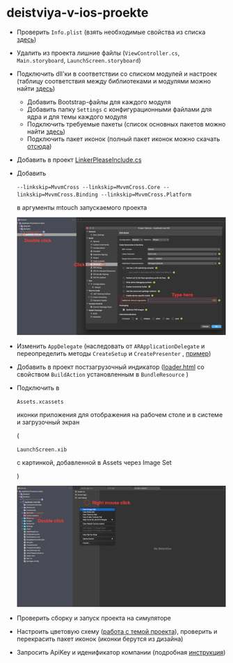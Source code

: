 # deistviya-v-ios-proekte

* Проверить `Info.plist` \(взять необходимые свойства из списка [здесь](infoplist.md)\)
* Удалить из проекта лишние файлы \(`ViewController.cs`, `Main.storyboard`, `LaunchScreen.storyboard`\)
* Подключить dll'ки в соответствии со списком модулей и настроек \(таблицу соответствия между библиотеками и модулями можно найти [здесь](https://github.com/appropio/faq/tree/01a74964a039dfb9acb17ee3a5d97021d54f864c/perechen-bibliotek-modulei.md)\)
  * Добавить Bootstrap-файлы для каждого модуля
  * Добавить папку `Settings` с конфигурационными файлами для ядра и для темы каждого модуля
  * Подключить требуемые пакеты \(список основных пакетов можно найти [здесь](../spisok-paketov.md)\)
  * Подключить пакет иконок \(полный пакет иконок можно скачать [отсюда](https://github.com/appropio/faq/tree/01a74964a039dfb9acb17ee3a5d97021d54f864c/ru/sborka-novogo-proekta/Images.zip)\)
* Добавить в проект [LinkerPleaseInclude.cs](linkerpleaseinclude.md)
* Добавить 

  `--linkskip=MvvmCross --linkskip=MvvmCross.Core --linkskip=MvvmCross.Binding --linkskip=MvvmCross.Platform`

   в аргументы mtouch запускаемого проекта

  ![](../../../.gitbook/assets/add-mtouch-arguments.png)

* Изменить `AppDelegate` \(наследовать от `ARApplicationDelegate` и переопределить методы `CreateSetup` и `CreatePresenter` , [пример](appdelegate.md)\)
* Добавить в проект постзагрузочный индикатор \([loader.html](https://github.com/appropio/faq/tree/01a74964a039dfb9acb17ee3a5d97021d54f864c/ru/sborka-novogo-proekta/deistviya-v-ios-proekte/loader.html) со свойством `BuildAction` установленным в `BundleResource` \)
* Подключить в 

  `Assets.xcassets`

   иконки приложения для отображения на рабочем столе и в системе и загрузочный экран 

  \(

  `LaunchScreen.xib`

   с картинкой, добавленной в Assets через Image Set

  \)

  ![](../../../.gitbook/assets/add-image-set.png)

* Проверить сборку и запуск проекта на симуляторе
* Настроить цветовую схему \([работа с темой проекта](https://github.com/appropio/faq/tree/01a74964a039dfb9acb17ee3a5d97021d54f864c/dorabotka-suschestvuyuschego-proekta/rabota-s-temoi-proekta.md)\), проверить и перекрасить пакет иконок \(иконки берутся из дизайна\)
* Запросить ApiKey и иденификатор компании \(подробная [инструкция](../zapros-litsenzii.md)\)

